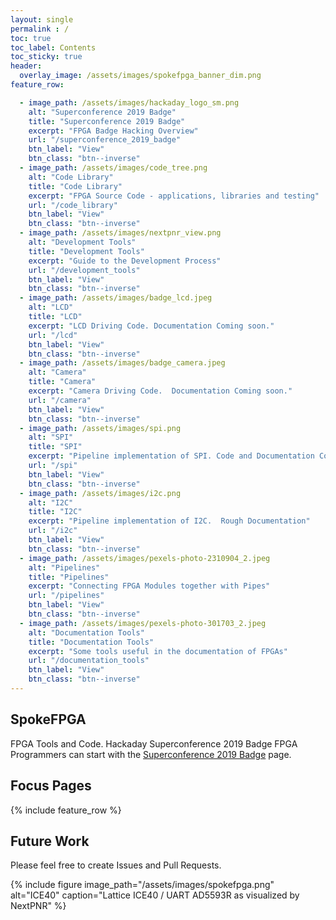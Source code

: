 ```yaml
---
layout: single
permalink : /
toc: true
toc_label: Contents
toc_sticky: true
header:
  overlay_image: /assets/images/spokefpga_banner_dim.png
feature_row:

  - image_path: /assets/images/hackaday_logo_sm.png
    alt: "Superconference 2019 Badge"
    title: "Superconference 2019 Badge"
    excerpt: "FPGA Badge Hacking Overview"
    url: "/superconference_2019_badge"
    btn_label: "View"
    btn_class: "btn--inverse"
  - image_path: /assets/images/code_tree.png
    alt: "Code Library"
    title: "Code Library"
    excerpt: "FPGA Source Code - applications, libraries and testing"
    url: "/code_library"
    btn_label: "View"
    btn_class: "btn--inverse"
  - image_path: /assets/images/nextpnr_view.png
    alt: "Development Tools"
    title: "Development Tools"
    excerpt: "Guide to the Development Process"
    url: "/development_tools"
    btn_label: "View"
    btn_class: "btn--inverse"
  - image_path: /assets/images/badge_lcd.jpeg
    alt: "LCD"
    title: "LCD"
    excerpt: "LCD Driving Code. Documentation Coming soon."
    url: "/lcd"
    btn_label: "View"
    btn_class: "btn--inverse"
  - image_path: /assets/images/badge_camera.jpeg
    alt: "Camera"
    title: "Camera"
    excerpt: "Camera Driving Code.  Documentation Coming soon."
    url: "/camera"
    btn_label: "View"
    btn_class: "btn--inverse"
  - image_path: /assets/images/spi.png
    alt: "SPI"
    title: "SPI"
    excerpt: "Pipeline implementation of SPI. Code and Documentation Coming soon."
    url: "/spi"
    btn_label: "View"
    btn_class: "btn--inverse"
  - image_path: /assets/images/i2c.png
    alt: "I2C"
    title: "I2C"
    excerpt: "Pipeline implementation of I2C.  Rough Documentation"
    url: "/i2c"
    btn_label: "View"
    btn_class: "btn--inverse"
  - image_path: /assets/images/pexels-photo-2310904_2.jpeg
    alt: "Pipelines"
    title: "Pipelines"
    excerpt: "Connecting FPGA Modules together with Pipes"
    url: "/pipelines"
    btn_label: "View"
    btn_class: "btn--inverse"
  - image_path: /assets/images/pexels-photo-301703_2.jpeg
    alt: "Documentation Tools"
    title: "Documentation Tools"
    excerpt: "Some tools useful in the documentation of FPGAs"
    url: "/documentation_tools"
    btn_label: "View"
    btn_class: "btn--inverse"
---
```


## SpokeFPGA

FPGA Tools and Code.  Hackaday Superconference 2019 Badge FPGA Programmers can start with the [Superconference 2019 Badge]({{site.baseurl}}/superconference_2019_badge) page.

## Focus Pages

{% include feature_row %}

## Future Work

Please feel free to create Issues and Pull Requests.

{% include figure image_path="/assets/images/spokefpga.png" alt="ICE40" caption="Lattice ICE40 / UART AD5593R as visualized by NextPNR" %}

